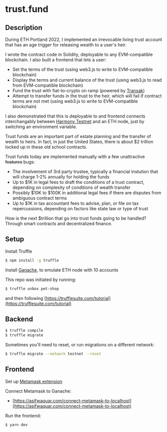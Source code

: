 # trust.fund

## Description

During ETH Portland 2022, I implemented an irrevocable living trust account that has an age trigger for releasing wealth to a user's heir.

I wrote the contract code in Solidity, deployable to any EVM-compatible blockchain. I also built a frontend that lets a user:
* Set the terms of the trust (using web3.js to write to EVM-compatible blockchain)
* Display the terms and current balance of the trust (using web3.js to read from EVM-compatible blockchain)
* Fund the trust with fiat-to-crypto on ramp (powered by [Transak](https://transak.com))
* Attempt to transfer funds in the trust to the heir, which will fail if contract terms are not met (using web3.js to write to EVM-compatible blockchain)

I also demonstrated that this is deployable to and frontend connects interchangably between [Harmony Testnet](https://dev.harmony.one) and an ETH node, just by switching an environment variable.

Trust funds are an important part of estate planning and the transfer of wealth to heirs. In fact, in just the United States, there is about $2 trillion locked up in these old school contracts.

Trust funds today are implemented manually with a few unattractive ~~features~~ bugs:
* The involvement of 3rd party trustee, typically a financial instution that will charge 1-2% annually for holding the funds
* Up to $1K in legal fees to draft the conditions of a trust contract, depending on complexity of conditions of wealth transfer
* Possibly $10K to $100K in additional legal fees if there are disputes from ambiguous contract terms
* Up to $1K in tax accountant fees to advise, plan, or file on tax repercussions, depending on factors like state law or type of trust

How is the next $trillion that go into trust funds going to be handled? Through smart contracts and decentralized finance.

## Setup
Install Truffle
```bash
$ npm install -g truffle
```

Install [Ganache](https://trufflesuite.com/ganache), to emulate ETH node with 10 accounts

This repo was initiated by running:
```bash
$ truffle unbox pet-shop
```
and then following [https://trufflesuite.com/tutorial](https://trufflesuite.com/tutorial)

## Backend
```bash
$ truffle compile
$ truffle migrate
```

Sometimes you'll need to reset, or run migrations on a different network:
```bash
$ truffle migrate --network testnet --reset
```

## Frontend
Set up [Metamask extension](https://chrome.google.com/webstore/detail/metamask/nkbihfbeogaeaoehlefnkodbefgpgknn?hl=en)

Connect Metamask to Ganache:
* [https://asifwaquar.com/connect-metamask-to-localhost](https://asifwaquar.com/connect-metamask-to-localhost)

Run the frontend:
```bash
$ yarn dev
```
